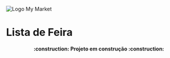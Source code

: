 ![Logo My Market](https://i.imgur.com/7hIVWWI.png)

# Lista de Feira

<h4 align="center">     :construction:  Projeto em construção  :construction:</h4>

